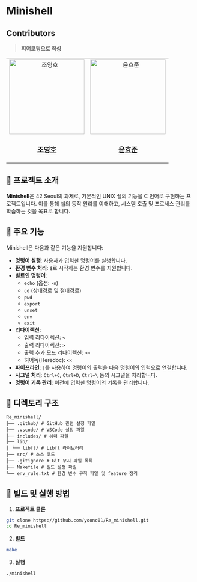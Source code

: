 # Minishell

## Contributors
>**피어코딩으로 작성**
<table align="center">
<tbody>
    <td align="center">
        <a href="https://github.com/bigeaglesman">
            <img src="https://avatars.githubusercontent.com/bigeaglesman" width="200px;" height="200px;" alt="조영호"/>
            <h3><b>조영호</b></h3>
        </a>
    </td>
    <td align="center">
        <a href="https://github.com/yoonc01">
            <img src="https://avatars.githubusercontent.com/u/143938662?v=4" width="200px;" height="200px;" alt="윤효준"/>
            <h3><b>윤효준</b></h3>
        </a>
    </td>
</tbody>
</table>

## 📝 프로젝트 소개
**Minishell**은 42 Seoul의 과제로, 기본적인 UNIX 쉘의 기능을 C 언어로 구현하는 프로젝트입니다. 이를 통해 쉘의 동작 원리를 이해하고, 시스템 호출 및 프로세스 관리를 학습하는 것을 목표로 합니다.

## 🎯 주요 기능
Minishell은 다음과 같은 기능을 지원합니다:

- **명령어 실행**: 사용자가 입력한 명령어를 실행합니다.
- **환경 변수 처리**: `$`로 시작하는 환경 변수를 지원합니다.
- **빌트인 명령어**:
  - `echo` (옵션: `-n`)
  - `cd` (상대경로 및 절대경로)
  - `pwd`
  - `export`
  - `unset`
  - `env`
  - `exit`
- **리다이렉션**:
  - 입력 리다이렉션: `<`
  - 출력 리다이렉션: `>`
  - 출력 추가 모드 리다이렉션: `>>`
  - 히어독(Heredoc): `<<`
- **파이프라인**: `|`를 사용하여 명령어의 출력을 다음 명령어의 입력으로 연결합니다.
- **시그널 처리**: `Ctrl+C`, `Ctrl+D`, `Ctrl+\` 등의 시그널을 처리합니다.
- **명령어 기록 관리**: 이전에 입력한 명령어의 기록을 관리합니다.

## 📂 디렉토리 구조
```
Re_minishell/
├── .github/ # GitHub 관련 설정 파일
├── .vscode/ # VSCode 설정 파일
├── includes/ # 헤더 파일
├── lib/
│ └── libft/ # Libft 라이브러리
├── src/ # 소스 코드
├── .gitignore # Git 무시 파일 목록
├── Makefile # 빌드 설정 파일
└── env_rule.txt # 환경 변수 규칙 파일 및 feature 정리
```

## 🚀 빌드 및 실행 방법
1. **프로젝트 클론**
```bash
git clone https://github.com/yoonc01/Re_minishell.git
cd Re_minishell
```
2. **빌드**
```bash
make
```
3. **실행**
```
./minishell
```
